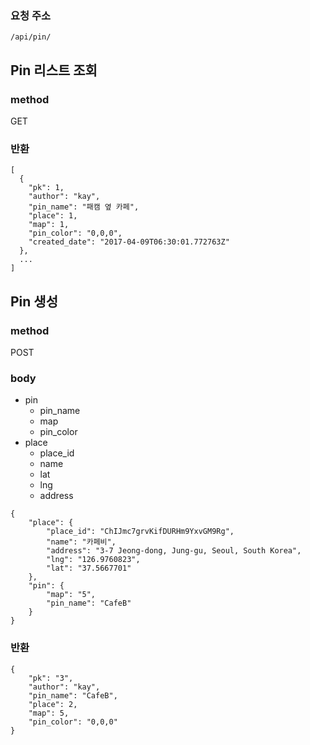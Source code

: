 <!--| Resource     | GET       | POST | PATCH      | DELETE  |
| ------------ | --------- | ---- | ---------- | ------- |
| /api/pin/    | 핀 리스트     | 핀 생성 |         |         |-->

### 요청 주소

```
/api/pin/
```


## Pin 리스트 조회


### method

GET

### 반환

```
[
  {
    "pk": 1,
    "author": "kay",
    "pin_name": "패캠 옆 카페",
    "place": 1,
    "map": 1,
    "pin_color": "0,0,0",
    "created_date": "2017-04-09T06:30:01.772763Z"
  },
  ...
]

```

## Pin 생성

### method

POST

### body

- pin  
	- pin_name
	- map
	- pin_color
- place  
	- place_id
	- name
	- lat
	- lng
	- address

```
{
	"place": {
		"place_id": "ChIJmc7grvKifDURHm9YxvGM9Rg",
		"name": "카페비",
		"address": "3-7 Jeong-dong, Jung-gu, Seoul, South Korea",
		"lng": "126.9760823",
		"lat": "37.5667701"
	},
	"pin": {
		"map": "5",
		"pin_name": "CafeB"
	}
}

```

### 반환

```
{
    "pk": "3",
    "author": "kay",
    "pin_name": "CafeB",
    "place": 2,
    "map": 5,
    "pin_color": "0,0,0"
}
```